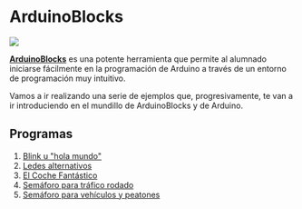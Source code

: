 # ArduinoBlocks

![](http://www.arduinoblocks.com/web/images/arduinoblockslogo.png)

[**ArduinoBlocks**](http://www.arduinoblocks.com) es una potente herramienta que permite al alumnado iniciarse fácilmente en la programación de Arduino a través de un entorno de programación muy intuitivo.

Vamos a ir realizando una serie de ejemplos que, progresivamente, te van a ir introduciendo en el mundillo de ArduinoBlocks y de Arduino.

## Programas
1. [Blink u "hola mundo"](led_blink.md)
2. [Ledes alternativos](ledes_alternativos.md)
3. [El Coche Fantástico](kitt.md)
4. [Semáforo para tráfico rodado](semáforo_v.md)
5. [Semáforo para vehículos y peatones](semáforo_vp.md)